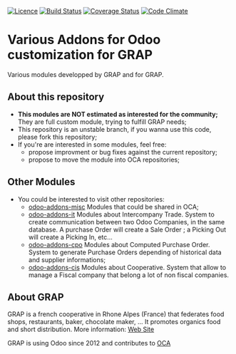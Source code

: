 [![Licence](https://img.shields.io/badge/licence-AGPL--3-blue.svg)](http://www.gnu.org/licenses/agpl-3.0-standalone.html)
[![Build Status](https://travis-ci.org/grap/odoo-addons-grap.svg?branch=8.0)](https://travis-ci.org/grap/odoo-addons-grap)
[![Coverage Status](https://coveralls.io/repos/grap/odoo-addons-grap/badge.svg?branch=8.0&service=github)](https://coveralls.io/github/grap/odoo-addons-grap?branch=8.0)
[![Code Climate](https://codeclimate.com/github/grap/odoo-addons-grap/badges/gpa.svg)](https://codeclimate.com/github/grap/odoo-addons-grap)

Various Addons for Odoo customization for GRAP
==============================================

Various modules developped by GRAP and for GRAP.

About this repository
---------------------
* **This modules are NOT estimated as interested for the community;**
  They are full custom module, trying to fulfill GRAP needs;
* This repository is an unstable branch, if you wanna use this code, please
  fork this repository;
* If you're are interested in some modules, feel free:
    * propose improvment or bug fixes against the current repository;
    * propose to move the module into OCA repositories;

Other Modules
-------------
* You could be interested to visit other repositories:
    * [odoo-addons-misc](https://github.com/grap/odoo-addons-misc)
      Modules that could be shared in OCA;
    * [odoo-addons-it](https://github.com/grap/odoo-addons-it)
      Modules about Intercompany Trade. System to create communication between
      two Odoo Companies, in the same database. A purchase Order will create
      a Sale Order ; a Picking Out will create a Picking In, etc...
    * [odoo-addons-cpo](https://github.com/grap/odoo-addons-cpo)
      Modules about Computed Purchase Order. System to generate Purchase Orders
      depending of historical data and supplier informations;
    * [odoo-addons-cis](https://github.com/grap/odoo-addons-cis)
      Modules about Cooperative. System that allow to manage a Fiscal company
      that belong a lot of non fiscal companies.

About GRAP
----------
GRAP is a french cooperative in Rhone Alpes (France) that federates food shops,
restaurants, baker, chocolate maker, ... It promotes organics food and short
distribution.
More information: [Web Site](http://www.grap.coop)

GRAP is using Odoo since 2012 and contributes to
[OCA](https://odoo-community.org/)
